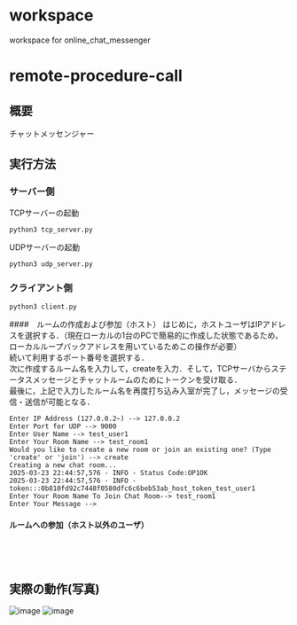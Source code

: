 # workspace
workspace for online_chat_messenger

# remote-procedure-call

## 概要
チャットメッセンジャー


## 実行方法

### サーバー側

TCPサーバーの起動
```
python3 tcp_server.py
```
UDPサーバーの起動
```
python3 udp_server.py
```

### クライアント側
```
python3 client.py
```

####　ルームの作成および参加（ホスト）
はじめに，ホストユーザはIPアドレスを選択する．（現在ローカルの1台のPCで簡易的に作成した状態であるため，ローカルループバックアドレスを用いているためこの操作が必要）
<br>
続いて利用するポート番号を選択する．
<br>
次に作成するルーム名を入力して，createを入力．そして，TCPサーバからステータスメッセージとチャットルームのためにトークンを受け取る．
<br>
最後に，上記で入力したルーム名を再度打ち込み入室が完了し，メッセージの受信・送信が可能となる．
<br>


```
Enter IP Address (127.0.0.2~) --> 127.0.0.2
Enter Port for UDP --> 9000
Enter User Name --> test_user1
Enter Your Room Name --> test_room1
Would you like to create a new room or join an existing one? (Type 'create' or 'join') --> create
Creating a new chat room...
2025-03-23 22:44:57,576 - INFO - Status Code:OP1OK
2025-03-23 22:44:57,576 - INFO - token:::0b810fd92c7448f0580dfc6c6beb53ab_host_token_test_user1
Enter Your Room Name To Join Chat Room--> test_room1
Enter Your Message -->
```

#### ルームへの参加（ホスト以外のユーザ）
```




```



## 実際の動作(写真)

![image](./img/)
![image](./img/)
